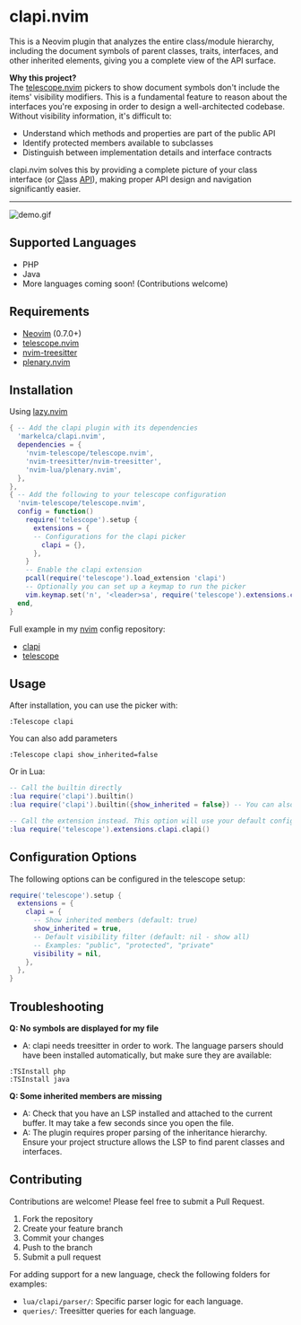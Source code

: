 # clapi.nvim

This is a Neovim plugin that analyzes the entire class/module hierarchy, including the document symbols of parent classes, traits, interfaces, and other inherited elements, giving you a complete view of the API surface.

**Why this project?**  
The [telescope.nvim](https://github.com/nvim-telescope/telescope.nvim) pickers to show document symbols don't include the items' visibility modifiers. This is a fundamental feature to reason about the interfaces you're exposing in order to design a well-architected codebase. Without visibility information, it's difficult to:

- Understand which methods and properties are part of the public API
- Identify protected members available to subclasses
- Distinguish between implementation details and interface contracts

clapi.nvim solves this by providing a complete picture of your class interface (or <ins>Cl</ins>ass <ins>API</ins>), making proper API design and navigation significantly easier.  

---

![demo.gif](https://github.com/user-attachments/assets/e9ddda56-912d-4475-b7d6-94c573939db6)

## Supported Languages

- PHP
- Java
- More languages coming soon! (Contributions welcome)

## Requirements

- [Neovim](https://neovim.io/) (0.7.0+)
- [telescope.nvim](https://github.com/nvim-telescope/telescope.nvim)
- [nvim-treesitter](https://github.com/nvim-treesitter/nvim-treesitter)
- [plenary.nvim](https://github.com/nvim-lua/plenary.nvim)

## Installation
Using [lazy.nvim](https://github.com/folke/lazy.nvim)
```lua
{ -- Add the clapi plugin with its dependencies
  'markelca/clapi.nvim',
  dependencies = {
    'nvim-telescope/telescope.nvim',
    'nvim-treesitter/nvim-treesitter',
    'nvim-lua/plenary.nvim',
  },
},
{ -- Add the following to your telescope configuration
  'nvim-telescope/telescope.nvim',
  config = function()
    require('telescope').setup {
      extensions = {
      -- Configurations for the clapi picker
        clapi = {},
      },
    }
    -- Enable the clapi extension
    pcall(require('telescope').load_extension 'clapi')
    -- Optionally you can set up a keymap to run the picker
    vim.keymap.set('n', '<leader>sa', require('telescope').extensions.clapi.clapi, { desc = '[S]earch [A]pi' })
  end,
}
```
Full example in my [nvim](https://github.com/markelca/nvim) config repository: 
- [clapi](https://github.com/markelca/nvim/blob/master/lua/plugins/clapi.lua)
- [telescope](https://github.com/markelca/nvim/blob/master/lua/plugins/telescope.lua)

## Usage

After installation, you can use the picker with:

```vim
:Telescope clapi
```
You can also add parameters
```vim
:Telescope clapi show_inherited=false
```

Or in Lua:

```lua
-- Call the builtin directly
:lua require('clapi').builtin()
:lua require('clapi').builtin({show_inherited = false}) -- You can also pass options to filter the results

-- Call the extension instead. This option will use your default configurations from the telescope config
:lua require('telescope').extensions.clapi.clapi()
```
## Configuration Options

The following options can be configured in the telescope setup:

```lua
require('telescope').setup {
  extensions = {
    clapi = {
      -- Show inherited members (default: true)
      show_inherited = true,
      -- Default visibility filter (default: nil - show all)
      -- Examples: "public", "protected", "private"
      visibility = nil,
    },
  },
}
```

## Troubleshooting

**Q: No symbols are displayed for my file**  
- A: clapi needs treesitter in order to work. The language parsers should have been installed automatically, but make sure they are available:
```vim
:TSInstall php
:TSInstall java
```

**Q: Some inherited members are missing**  
- A: Check that you have an LSP installed and attached to the current buffer. It may take a few seconds since you open the file.
- A: The plugin requires proper parsing of the inheritance hierarchy. Ensure your project structure allows the LSP to find parent classes and interfaces.

## Contributing

Contributions are welcome! Please feel free to submit a Pull Request.

1. Fork the repository
2. Create your feature branch
3. Commit your changes
4. Push to the branch
5. Submit a pull request

For adding support for a new language, check the following folders for examples: 
- `lua/clapi/parser/`: Specific parser logic for each language.
- `queries/`: Treesitter queries for each language.

